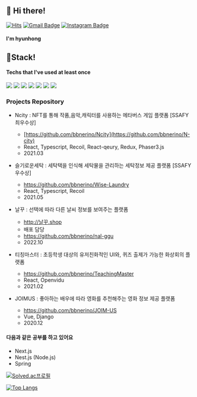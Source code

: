 
## 👋 Hi there! 
[![Hits](https://hits.seeyoufarm.com/api/count/incr/badge.svg?url=https%3A%2F%2Fgithub.com%2Fbbnerino&count_bg=%2379C83D&title_bg=%23555555&icon=&icon_color=%23E7E7E7&title=hits&edge_flat=false)](https://hits.seeyoufarm.com)
[![Gmail Badge](https://img.shields.io/badge/Gmail-D14836?style=flat&logo=Gmail&logoColor=white)](mailto:bbnerino@gmail.com)
[![Instagram Badge](https://img.shields.io/badge/hihyunhong-E4405F?style=flat&logo=Instagram&logoColor=white)](https://www.instagram.com/hi_h_hong)
#### I'm hyunhong 


## 🔧Stack!

#### Techs that I've used at least once
<img src="https://img.shields.io/badge/Python-3766AB?style=flat-square&logo=Python&logoColor=white"/></a>
<img src="https://img.shields.io/badge/HTML5-E34F26?style=flat-square&logo=HTML5&logoColor=green"/>
<img src="https://img.shields.io/badge/CSS3-1572B6?style=flat-square&logo=HTML5&logoColor=BLUE"/>
<img src="https://img.shields.io/badge/JavaScript-F7DF1E?style=flat-square&logo=JavaScript&logoColor=white"/></a>
<img src="https://img.shields.io/badge/Vue.js-4FC08D?style=flat-square&logo=Vue.js&logoColor=white"/></a>
<img src="https://img.shields.io/badge/React-61DAFB?style=flat-square&logo=React&logoColor=white"/></a>
<img src="https://img.shields.io/badge/Django-092E20?style=flat-square&logo=Django&logoColor=white"/></a>


### Projects Repository
- Ncity : NFT를 통해 작품,음악,캐릭터를 사용하는 메타버스 게임 플랫폼 [SSAFY 최우수상]
  - [https://github.com/bbnerino/Ncity](https://github.com/bbnerino/N-city)
  - React, Typescript, Recoil, React-qeury, Redux, Phaser3.js
  - 2021.03

- 슬기로운세탁 : 세탁택을 인식해 세탁물을 관리하는 세탁정보 제공 플랫폼 [SSAFY 우수상]
  - https://github.com/bbnerino/Wise-Laundry 
  - React, Typescript, Recoil
  - 2021.05 

- 날꾸 : 선택에 따라 다른 날씨 정보를 보여주는 플랫폼 
  - http://날꾸.shop
  - 배포 담당
  - https://github.com/bbnerino/nal-ggu
  - 2022.10
  
- 티칭마스터 : 초등학생 대상의 유저친화적인 UI와, 퀴즈 출제가 가능한 화상회의 플랫폼 
  - https://github.com/bbnerino/TeachingMaster
  - React, Openvidu
  - 2021.02

- JOIMUS : 좋아하는 배우에 따라 영화를 추천해주는 영화 정보 제공 플랫폼
  - https://github.com/bbnerino/JOIM-US
  - Vue, Django
  - 2020.12

  
#### 다음과 같은 공부를 하고 있어요 
- Next.js
- Nest.js (Node.js)
- Spring 


[![Solved.ac프로필](http://mazassumnida.wtf/api/v2/generate_badge?boj=bbnerino)](https://solved.ac/bbnerino)   

[![Top Langs](https://github-readme-stats.vercel.app/api/top-langs/?username=bbnerino&layout=compact)](https://github.com/anuraghazra/github-readme-stats)
